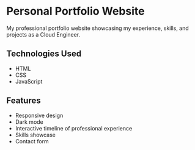 # Personal Portfolio Website

My professional portfolio website showcasing my experience, skills, and projects as a Cloud Engineer.

## Technologies Used
- HTML
- CSS
- JavaScript

## Features
- Responsive design
- Dark mode
- Interactive timeline of professional experience
- Skills showcase
- Contact form